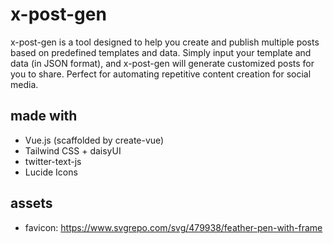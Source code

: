 # x-post-gen

x-post-gen is a tool designed to help you create and publish multiple posts based on predefined templates and data. Simply input your template and data (in JSON format), and x-post-gen will generate customized posts for you to share. Perfect for automating repetitive content creation for social media.

## made with

- Vue.js (scaffolded by create-vue)
- Tailwind CSS + daisyUI
- twitter-text-js
- Lucide Icons

## assets

- favicon: https://www.svgrepo.com/svg/479938/feather-pen-with-frame
